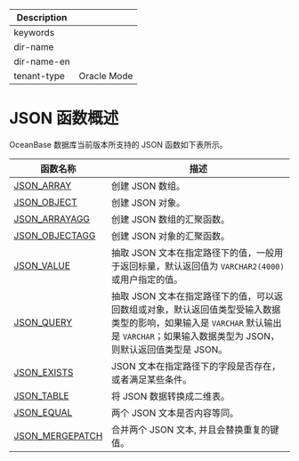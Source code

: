 | Description   |                 |
|---------------|-----------------|
| keywords      |                 |
| dir-name      |                 |
| dir-name-en   |                 |
| tenant-type   | Oracle Mode     |

# JSON 函数概述

OceanBase 数据库当前版本所支持的 JSON 函数如下表所示。

| **函数名称** | **描述** |
| --- | --- |
| [JSON_ARRAY](../1200.json-functions-oracle-mode/200.create-json-text-function-oracle/100.json-array-oracle-mode.md) | 创建 JSON 数组。 |
| [JSON_OBJECT](../1200.json-functions-oracle-mode/200.create-json-text-function-oracle/200.json-object-oracle-mode.md)| 创建 JSON 对象。 |
| [JSON_ARRAYAGG](../1200.json-functions-oracle-mode/200.create-json-text-function-oracle/300.json-arrayagg-oracle-mode.md) | 创建 JSON 数组的汇聚函数。 |
| [JSON_OBJECTAGG](../1200.json-functions-oracle-mode/200.create-json-text-function-oracle/400.json-objectagg-oracle-mode.md) | 创建 JSON 对象的汇聚函数。 |
| [JSON_VALUE](../1200.json-functions-oracle-mode/300.query-json-text-function-oracle/100.json-value-oracle-mode.md) | 抽取 JSON 文本在指定路径下的值，一般用于返回标量，默认返回值为 `VARCHAR2(4000)` 或用户指定的值。 |
| [JSON_QUERY](../1200.json-functions-oracle-mode/300.query-json-text-function-oracle/200.json-query-oracle-mode.md) | 抽取 JSON 文本在指定路径下的值，可以返回数组或对象，默认返回值类型受输入数据类型的影响，如果输入是 `VARCHAR` 默认输出是 `VARCHAR`；如果输入数据类型为 JSON，则默认返回值类型是 JSON。 |
| [JSON_EXISTS](../1200.json-functions-oracle-mode/300.query-json-text-function-oracle/300.json-exists-oracle-mode.md) | JSON 文本在指定路径下的字段是否存在，或者满足某些条件。 |
| [JSON_TABLE](../1200.json-functions-oracle-mode/300.query-json-text-function-oracle/400.json-table-oracle-mode.md) | 将 JSON 数据转换成二维表。 |
| [JSON_EQUAL](../1200.json-functions-oracle-mode/400.validate-json-text-function-oracle/100.json-equal-oracle-mode.md) | 两个 JSON 文本是否内容等同。 |
| [JSON_MERGEPATCH](../1200.json-functions-oracle-mode/500.modify-json-text-function-oracle/100.json-mergepatch-oracle-mode.md) | 合并两个 JSON 文本, 并且会替换重复的键值。 |

